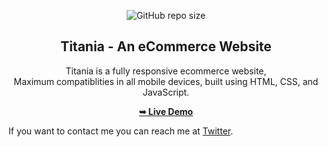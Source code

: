 <div align="center">

![GitHub repo size](https://img.shields.io/github/repo-size/Shaad-Imran/Titania-eCommerce-website)
<br/>

<h2 align="center"> Titania - An eCommerce Website</h2>

Titania is a fully responsive ecommerce website,<br/> Maximum compatiblities in all mobile devices, built using HTML, CSS, and JavaScript.

<a href="https://shaad-imran.github.io/Titania-eCommerce-website/"><strong>➥ Live Demo</strong></a>

</div>

If you want to contact me you can reach me at [Twitter](https://www.twitter.com/WackyGhost).
